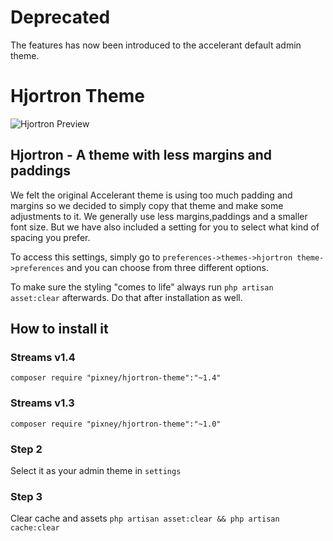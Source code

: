 # Deprecated
The features has now been introduced to the accelerant default admin theme.

# Hjortron Theme
![Hjortron Preview](https://image.ibb.co/h6xEQy/hjortron.jpg)

## Hjortron - A theme with less margins and paddings
We felt the original Accelerant theme is using too much padding and margins so we decided to simply copy that theme and make some adjustments to it. We generally use less margins,paddings and a smaller font size. But we have also included a setting for you to select what kind of spacing you prefer.

To access this settings, simply go to `preferences->themes->hjortron theme->preferences` and you can choose from three different options.

To make sure the styling "comes to life" always run `php artisan asset:clear` afterwards. Do that after installation as well.

## How to install it

### Streams v1.4
`composer require "pixney/hjortron-theme":"~1.4"`

### Streams v1.3
`composer require "pixney/hjortron-theme":"~1.0"`

### Step 2
Select it as your admin theme in `settings`

### Step 3
Clear cache and assets `php artisan asset:clear && php artisan cache:clear`
